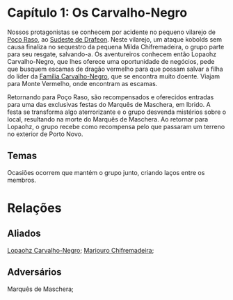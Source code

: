 <!-- TITLE: Capitulo 1 -->
<!-- SUBTITLE: Os Carvalho Negro -->

# Capítulo 1: Os Carvalho-Negro

Nossos protagonistas se conhecem por acidente no pequeno vilarejo de [Poço Raso](http://localhost/lugares/plano-material/drafeon/sudeste-de-drafeon/poco-raso-vilarejo#poco-raso), ao [Sudeste de Drafeon](http://localhost/lugares/plano-material/drafeon/sudeste-de-drafeon#sudeste-de-drafeon). Neste vilarejo, um ataque kobolds sem causa finaliza no sequestro da pequena Milda Chifremadeira, o grupo parte para seu resgate, salvando-a.   Os aventureiros conhecem então Lopaohz Carvalho-Negro, que lhes oferece uma oportunidade de negócios, pede que busquem escamas de dragão vermelho para que possam salvar a filha do líder da [Família Carvalho-Negro](http://localhost/faccoes/faccoes-familiares/familia-carvalho-negro#familia-carvalho-negro), que se encontra muito doente. Viajam para Monte Vermelho, onde encontram as escamas. 

Retornando para Poço Raso, são recompensados e oferecidos entradas para uma das exclusivas festas do Marquês de Maschera, em Ibrido. A festa se transforma algo aterrorizante e o grupo desvenda mistérios sobre o local, resultando na morte do Marquês de Maschera. Ao retornar para Lopaohz, o grupo recebe como recompensa pelo que passaram um terreno no exterior de Porto Novo.

## Temas
Ocasiões ocorrem que mantém o grupo junto, criando laços entre os membros.

# Relações

## Aliados
[Lopaohz Carvalho-Negro](http://localhost/individuos/lopaohz-carvalho-negro#lopaohz-carvalho-negro); [Mariouro Chifremadeira](http://localhost/individuos/mariouro-chifremadeira#mariouro-chifremadeira);

## Adversários
Marquês de Maschera;